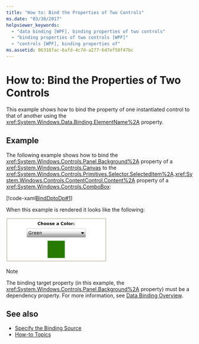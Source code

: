 ```yaml
---
title: "How to: Bind the Properties of Two Controls"
ms.date: "03/30/2017"
helpviewer_keywords: 
  - "data binding [WPF], binding properties of two controls"
  - "binding properties of two controls [WPF]"
  - "controls [WPF], binding properties of"
ms.assetid: 06318fac-6afd-4c7d-a277-6d7ef50f47bc
---
```

# How to: Bind the Properties of Two Controls
This example shows how to bind the property of one instantiated control to that of another using the <xref:System.Windows.Data.Binding.ElementName%2A> property.  
  
## Example  
 The following example shows how to bind the <xref:System.Windows.Controls.Panel.Background%2A> property of a <xref:System.Windows.Controls.Canvas> to the <xref:System.Windows.Controls.Primitives.Selector.SelectedItem%2A>.<xref:System.Windows.Controls.ContentControl.Content%2A> property of a <xref:System.Windows.Controls.ComboBox>:  
  
 [!code-xaml[BindDptoDp#1](~/samples/snippets/csharp/VS_Snippets_Wpf/BindDPtoDP/CS/Window1.xaml#1)]  
  
 When this example is rendered it looks like the following:  
  
![Screenshot showing a combo box with the value green selected and a green square.](./media/how-to-bind-the-properties-of-two-controls/data-binding-bind-background-canvas.png)

> [!NOTE]
> The binding target property (in this example, the <xref:System.Windows.Controls.Panel.Background%2A> property) must be a dependency property. For more information, see [Data Binding Overview](data-binding-overview.md).  
  
## See also

- [Specify the Binding Source](how-to-specify-the-binding-source.md)
- [How-to Topics](data-binding-how-to-topics.md)
